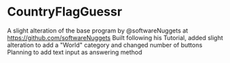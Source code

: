 # CountryFlagGuessr

A slight alteration of the base program by @softwareNuggets at https://github.com/softwareNuggets
Built following his Tutorial, added slight alteration to add a "World" category and changed number of buttons
Planning to add text input as answering method
